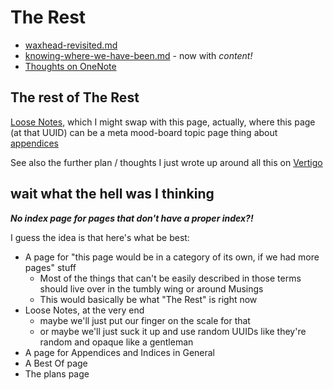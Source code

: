 # The Rest

- [waxhead-revisited.md][]
- [knowing-where-we-have-been.md][] - now with *content!*
- [Thoughts on OneNote][OneNote]

## The rest of The Rest

[Loose Notes][], which I might swap with this page, actually, where this page (at that UUID) can be a meta mood-board topic page thing about [appendices][]

See also the further plan / thoughts I just wrote up around all this on [Vertigo][]

## wait what the hell was I thinking

***No index page for pages that don't have a proper index?!***

I guess the idea is that here's what be best:

- A page for "this page would be in a category of its own, if we had more pages" stuff
  - Most of the things that can't be easily described in those terms should live over in the tumbly wing or around Musings
  - This would basically be what "The Rest" is right now
- Loose Notes, at the very end
  - maybe we'll just put our finger on the scale for that
  - or maybe we'll just suck it up and use random UUIDs like they're random and opaque like a gentleman
- A page for Appendices and Indices in General
- A Best Of page
- The plans page

[waxhead-revisited.md]: b88b515a-f237-4ee3-be29-ec06385544a6.md
[knowing-where-we-have-been.md]: 3e1be44c-150f-4e88-a109-88a1ed90a56c.md
[Loose Notes]: 434dd429-b16d-4924-996f-aaf2ebff29ef.md
[Appendices]: f161276f-fd3c-49bb-93b1-3e99aab9e266.md
[Vertigo]: 3ef0ffc5-818e-4c16-be90-0a8bd6eb8778.md
[OneNote]: 702d03a8-f5c6-45fc-9f2f-f3086d285226.md
